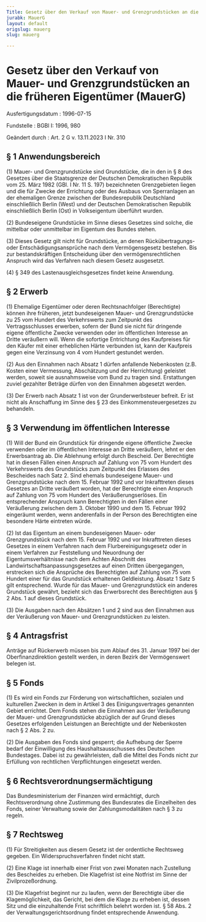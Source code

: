 ```yaml
---
Title: Gesetz über den Verkauf von Mauer- und Grenzgrundstücken an die früheren Eigentümer
jurabk: MauerG
layout: default
origslug: mauerg
slug: mauerg

---
```


# Gesetz über den Verkauf von Mauer- und Grenzgrundstücken an die früheren Eigentümer (MauerG)

Ausfertigungsdatum
:   1996-07-15

Fundstelle
:   BGBl I: 1996, 980

Geändert durch
:   Art. 2 G v. 13.11.2023 I Nr. 310



## § 1 Anwendungsbereich

(1) Mauer- und Grenzgrundstücke sind Grundstücke, die in den in § 8
des Gesetzes über die Staatsgrenze der Deutschen Demokratischen
Republik vom 25. März 1982 (GBl. I Nr. 11 S. 197) bezeichneten
Grenzgebieten liegen und die für Zwecke der Errichtung oder des
Ausbaus von Sperranlagen an der ehemaligen Grenze zwischen der
Bundesrepublik Deutschland einschließlich Berlin (West) und der
Deutschen Demokratischen Republik einschließlich Berlin (Ost) in
Volkseigentum überführt wurden.

(2) Bundeseigene Grundstücke im Sinne dieses Gesetzes sind solche, die
mittelbar oder unmittelbar im Eigentum des Bundes stehen.

(3) Dieses Gesetz gilt nicht für Grundstücke, an denen
Rückübertragungs- oder Entschädigungsansprüche nach dem
Vermögensgesetz bestehen. Bis zur bestandskräftigen Entscheidung über
den vermögensrechtlichen Anspruch wird das Verfahren nach diesem
Gesetz ausgesetzt.

(4) § 349 des Lastenausgleichsgesetzes findet keine Anwendung.


## § 2 Erwerb

(1) Ehemalige Eigentümer oder deren Rechtsnachfolger (Berechtigte)
können ihre früheren, jetzt bundeseigenen Mauer- und Grenzgrundstücke
zu 25 vom Hundert des Verkehrswerts zum Zeitpunkt des
Vertragsschlusses erwerben, sofern der Bund sie nicht für dringende
eigene öffentliche Zwecke verwenden oder im öffentlichen Interesse an
Dritte veräußern will. Wenn die sofortige Entrichtung des Kaufpreises
für den Käufer mit einer erheblichen Härte verbunden ist, kann der
Kaufpreis gegen eine Verzinsung von 4 vom Hundert gestundet werden.

(2) Aus den Einnahmen nach Absatz 1 dürfen anfallende Nebenkosten
(z.B. Kosten einer Vermessung, Abschätzung und der Herrichtung)
geleistet werden, soweit sie ausnahmsweise vom Bund zu tragen sind.
Erstattungen zuviel gezahlter Beträge dürfen von den Einnahmen
abgesetzt werden.

(3) Der Erwerb nach Absatz 1 ist von der Grunderwerbsteuer befreit. Er
ist nicht als Anschaffung im Sinne des § 23 des
Einkommensteuergesetzes zu behandeln.


## § 3 Verwendung im öffentlichen Interesse

(1) Will der Bund ein Grundstück für dringende eigene öffentliche
Zwecke verwenden oder im öffentlichen Interesse an Dritte veräußern,
lehnt er den Erwerbsantrag ab. Die Ablehnung erfolgt durch Bescheid.
Der Berechtigte hat in diesen Fällen einen Anspruch auf Zahlung von 75
vom Hundert des Verkehrswerts des Grundstücks zum Zeitpunkt des
Erlasses des Bescheides nach Satz 2. Sind ehemals bundeseigene Mauer-
und Grenzgrundstücke nach dem 15. Februar 1992 und vor Inkrafttreten
dieses Gesetzes an Dritte veräußert worden, hat der Berechtigte einen
Anspruch auf Zahlung von 75 vom Hundert des Veräußerungserlöses. Ein
entsprechender Anspruch kann Berechtigten in den Fällen einer
Veräußerung zwischen dem 3. Oktober 1990 und dem 15. Februar 1992
eingeräumt werden, wenn anderenfalls in der Person des Berechtigten
eine besondere Härte eintreten würde.

(2) Ist das Eigentum an einem bundeseigenen Mauer- oder
Grenzgrundstück nach dem 15. Februar 1992 und vor Inkrafttreten dieses
Gesetzes in einem Verfahren nach dem Flurbereinigungsgesetz oder in
einem Verfahren zur Feststellung und Neuordnung der
Eigentumsverhältnisse nach dem Achten Abschnitt des
Landwirtschaftsanpassungsgesetzes auf einen Dritten übergegangen,
erstrecken sich die Ansprüche des Berechtigten auf Zahlung von 75 vom
Hundert einer für das Grundstück erhaltenen Geldleistung. Absatz 1
Satz 5 gilt entsprechend. Wurde für das Mauer- und Grenzgrundstück ein
anderes Grundstück gewährt, bezieht sich das Erwerbsrecht des
Berechtigten aus § 2 Abs. 1 auf dieses Grundstück.

(3) Die Ausgaben nach den Absätzen 1 und 2 sind aus den Einnahmen aus
der Veräußerung von Mauer- und Grenzgrundstücken zu leisten.


## § 4 Antragsfrist

Anträge auf Rückerwerb müssen bis zum Ablauf des 31. Januar 1997 bei
der Oberfinanzdirektion gestellt werden, in deren Bezirk der
Vermögenswert belegen ist.


## § 5 Fonds

(1) Es wird ein Fonds zur Förderung von wirtschaftlichen, sozialen und
kulturellen Zwecken in dem in Artikel 3 des Einigungsvertrages
genannten Gebiet errichtet. Dem Fonds stehen die Einnahmen aus der
Veräußerung der Mauer- und Grenzgrundstücke abzüglich der auf Grund
dieses Gesetzes erfolgenden Leistungen an Berechtigte und der
Nebenkosten nach § 2 Abs. 2 zu.

(2) Die Ausgaben des Fonds sind gesperrt; die Aufhebung der Sperre
bedarf der Einwilligung des Haushaltsausschusses des Deutschen
Bundestages. Dabei ist zu gewährleisten, daß die Mittel des Fonds
nicht zur Erfüllung von rechtlichen Verpflichtungen eingesetzt werden.


## § 6 Rechtsverordnungsermächtigung

Das Bundesministerium der Finanzen wird ermächtigt, durch
Rechtsverordnung ohne Zustimmung des Bundesrates die Einzelheiten des
Fonds, seiner Verwaltung sowie der Zahlungsmodalitäten nach § 3 zu
regeln.


## § 7 Rechtsweg

(1) Für Streitigkeiten aus diesem Gesetz ist der ordentliche Rechtsweg
gegeben. Ein Widerspruchsverfahren findet nicht statt.

(2) Eine Klage ist innerhalb einer Frist von zwei Monaten nach
Zustellung des Bescheides zu erheben. Die Klagefrist ist eine Notfrist
im Sinne der Zivilprozeßordnung.

(3) Die Klagefrist beginnt nur zu laufen, wenn der Berechtigte über
die Klagemöglichkeit, das Gericht, bei dem die Klage zu erheben ist,
dessen Sitz und die einzuhaltende Frist schriftlich belehrt worden
ist. § 58 Abs. 2 der Verwaltungsgerichtsordnung findet entsprechende
Anwendung.

